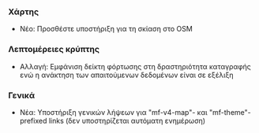 
### Χάρτης
- Νέο: Προσθέστε υποστήριξη για τη σκίαση στο OSM

### Λεπτομέρειες κρύπτης
- Αλλαγή: Εμφάνιση δείκτη φόρτωσης στη δραστηριότητα καταγραφής ενώ η ανάκτηση των απαιτούμενων δεδομένων είναι σε εξέλιξη

### Γενικά
- Νέα: Υποστήριξη γενικών λήψεων για "mf-v4-map"- και "mf-theme"-prefixed links (δεν υποστηρίζεται αυτόματη ενημέρωση)
